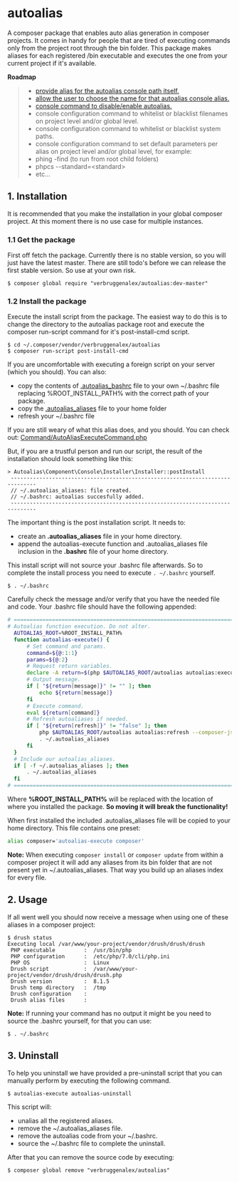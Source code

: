 # autoalias
A composer package that enables auto alias generation in composer
projects. It comes in handy for people that are tired of executing
commands only from the project root through the bin folder. This package
makes aliases for each registered /bin executable and executes the one
from your current project if it's available.

**Roadmap**
>- [provide alias for the autoalias console path itself.](https://github.com/verbruggenalex/autoalias/issues/2)
>- [allow the user to choose the name for that autoalias console alias.](https://github.com/verbruggenalex/autoalias/issues/1)
>- [console command to disable/enable autoalias.](https://github.com/verbruggenalex/autoalias/issues/3)
>- console configuration command to whitelist or blacklist filenames on 
project level and/or global level.
>- console configuration command to whitelist or blacklist system paths.
>- console configuration command to set default parameters per alias on
project level and/or global level, for example:
>  - phing -find (to run from root child folders)
>  - phpcs --standard=\<standard\>
>  - etc...


## 1. Installation
It is recommended that you make the installation in your global composer
project. At this moment there is no use case for multiple instances.

### 1.1 Get the package
First off fetch the package. Currently there is no stable version, so 
you will just have the latest master. There are still todo's before we
can release the first stable version. So use at your own risk.
```
$ composer global require "verbruggenalex/autoalias:dev-master"
```

### 1.2 Install the package
Execute the install script from the package. The easiest way to do this
is to change the directory to the autoalias package root and execute the
composer run-script command for it's post-install-cmd script.
```
$ cd ~/.composer/vendor/verbruggenalex/autoalias
$ composer run-script post-install-cmd
```
If you are uncomfortable with executing a foreign script on your server
(which you should). You can also:
- copy the contents of [.autoalias_bashrc](.autoalias_bashrc) file to 
your own ~/.bashrc file replacing %ROOT_INSTALL_PATH% with the correct
path of your package.
- copy the [.autoalias_aliases](.autoalias_aliases) file to your home
folder
- refresh your ~/.bashrc file

If you are still weary of what this alias does, and you should. You can
check out: [Command/AutoAliasExecuteCommand.php](Command/AutoAliasExecuteCommand.php)

But, if you are a trustful person and run our script, the result of the
installation should look something like this:
```
> Autoalias\Component\Console\Installer\Installer::postInstall
 ------------------------------------------------------------------------------
 // ~/.autoalias_aliases: file created.
 // ~/.bashrc: autoalias succesfully added.
 ------------------------------------------------------------------------------
```
The important thing is the post installation script. It needs to:
- create an **.autoalias_aliases** file in your home directory.
- append the autoalias-execute function and .autoalias_aliases file 
inclusion in the **.bashrc** file of your home directory.
 
This install script will not source your .bashrc file afterwards. So to
complete the install process you need to execute `. ~/.bashrc` yourself.
```
$ . ~/.bashrc
```
 
Carefully check the message and/or verify that you have the needed
file and code. Your .bashrc file should have the following appended:
```bash
# ================================================================================
# Autoalias function execution. Do not alter.
  AUTOALIAS_ROOT=%ROOT_INSTALL_PATH%
  function autoalias-execute() {
      # Set command and params.
      command=${@:1:1}
      params=${@:2}
      # Request return variables.
      declare -A return=$(php $AUTOALIAS_ROOT/autoalias autoalias:execute --command="${command}" --params="${params// \ }")
      # Output message.
      if [ "${return[message]}" != "" ]; then
          echo ${return[message]}
      fi
      # Execute command.
      eval ${return[command]}
      # Refresh autoaliases if needed.
      if [ "${return[refresh]}" != "false" ]; then
          php $AUTOALIAS_ROOT/autoalias autoalias:refresh --composer-json="${return[refresh]}"
          . ~/.autoalias_aliases
      fi
  }
  # Include our autoalias_aliases.
  if [ -f ~/.autoalias_aliases ]; then
      . ~/.autoalias_aliases
  fi
# ================================================================================
 ```
Where **%ROOT_INSTALL_PATH%** will be replaced with the location of where
you installed the package. **So moving it will break the functionality!**

When first installed the included .autoalias_aliases file will be copied
to your home directory. This file contains one preset:
```bash
alias composer='autoalias-execute composer'
```
**Note:** When executing `composer install` or `composer update` from
within a composer project it will add any aliases from its bin folder
that are not present yet in ~/.autoalias_aliases. That way you build up
an aliases index for every file.
 
## 2. Usage
If all went well you should now receive a message when using one of
these aliases in a composer project:
```
$ drush status
Executing local /var/www/your-project/vendor/drush/drush/drush
 PHP executable         :  /usr/bin/php
 PHP configuration      :  /etc/php/7.0/cli/php.ini
 PHP OS                 :  Linux
 Drush script           :  /var/www/your-project/vendor/drush/drush/drush.php
 Drush version          :  8.1.5
 Drush temp directory   :  /tmp
 Drush configuration    :
 Drush alias files      :
```

**Note:** If running your command has no output it might be you need to
source the .bashrc yourself, for that you can use:
```
$ . ~/.bashrc
```

## 3. Uninstall
To help you uninstall we have provided a pre-uninstall script that you
can manually perform by executing the following command.
```
$ autoalias-execute autoalias-uninstall
```

This script will:
- unalias all the registered aliases.
- remove the ~/.autoalias_aliases file.
- remove the autoalias code from your ~/.bashrc.
- source the ~/.bashrc file to complete the uninstall.

After that you can remove the source code by executing:
```
$ composer global remove "verbruggenalex/autoalias"
```